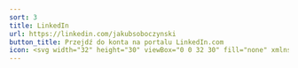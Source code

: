 ```yaml
---
sort: 3
title: LinkedIn
url: https://linkedin.com/jakubsoboczynski
button_title: Przejdź do konta na portalu LinkedIn.com
icon: <svg width="32" height="30" viewBox="0 0 32 30" fill="none" xmlns="http://www.w3.org/2000/svg"> <path d="M21.5833 9.93863C23.904 9.93863 26.1296 10.8605 27.7705 12.5014C29.4115 14.1424 30.3333 16.368 30.3333 18.6886V28.897H24.5V18.6886C24.5 17.9151 24.1927 17.1732 23.6457 16.6262C23.0988 16.0793 22.3569 15.772 21.5833 15.772C20.8098 15.772 20.0679 16.0793 19.5209 16.6262C18.974 17.1732 18.6667 17.9151 18.6667 18.6886V28.897H12.8333V18.6886C12.8333 16.368 13.7552 14.1424 15.3962 12.5014C17.0371 10.8605 19.2627 9.93863 21.5833 9.93863Z" stroke="white" stroke-width="2" stroke-linecap="round" stroke-linejoin="round"/> <path d="M1 11.397H6.83333V28.897H1V11.397Z" stroke="white" stroke-width="2" stroke-linecap="round" stroke-linejoin="round"/> <path d="M3.91667 6.93863C5.5275 6.93863 6.83333 5.6328 6.83333 4.02197C6.83333 2.41114 5.5275 1.1053 3.91667 1.1053C2.30584 1.1053 1 2.41114 1 4.02197C1 5.6328 2.30584 6.93863 3.91667 6.93863Z" stroke="white" stroke-width="2" stroke-linecap="round" stroke-linejoin="round"/></svg>
---
```

